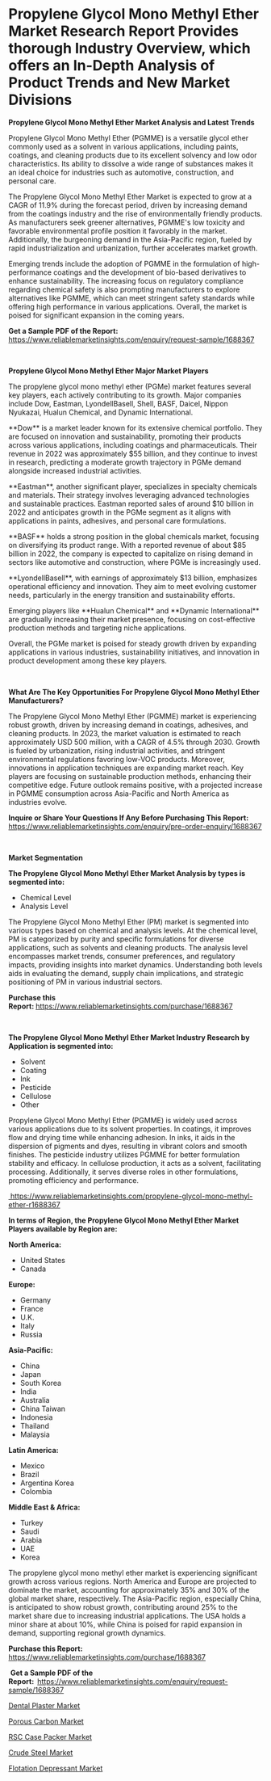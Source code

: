 <p><h1>Propylene Glycol Mono Methyl Ether Market Research Report Provides thorough Industry Overview, which offers an In-Depth Analysis of Product Trends and New Market Divisions</h1></p><p><strong>Propylene Glycol Mono Methyl Ether Market Analysis and Latest Trends</strong></p>
<p><p>Propylene Glycol Mono Methyl Ether (PGMME) is a versatile glycol ether commonly used as a solvent in various applications, including paints, coatings, and cleaning products due to its excellent solvency and low odor characteristics. Its ability to dissolve a wide range of substances makes it an ideal choice for industries such as automotive, construction, and personal care.</p><p>The Propylene Glycol Mono Methyl Ether Market is expected to grow at a CAGR of 11.9% during the forecast period, driven by increasing demand from the coatings industry and the rise of environmentally friendly products. As manufacturers seek greener alternatives, PGMME's low toxicity and favorable environmental profile position it favorably in the market. Additionally, the burgeoning demand in the Asia-Pacific region, fueled by rapid industrialization and urbanization, further accelerates market growth.</p><p>Emerging trends include the adoption of PGMME in the formulation of high-performance coatings and the development of bio-based derivatives to enhance sustainability. The increasing focus on regulatory compliance regarding chemical safety is also prompting manufacturers to explore alternatives like PGMME, which can meet stringent safety standards while offering high performance in various applications. Overall, the market is poised for significant expansion in the coming years.</p></p>
<p><strong>Get a Sample PDF of the Report:&nbsp;</strong> <a href="https://www.reliablemarketinsights.com/enquiry/request-sample/1688367?utm_campaign=1685&utm_medium=2&utm_source=Github&utm_content=ia&utm_term=17102024&utm_id=propylene-glycol-mono-methyl-ether">https://www.reliablemarketinsights.com/enquiry/request-sample/1688367</a></p>
<p>&nbsp;</p>
<p><strong>Propylene Glycol Mono Methyl Ether Major Market Players</strong></p>
<p><p>The propylene glycol mono methyl ether (PGMe) market features several key players, each actively contributing to its growth. Major companies include Dow, Eastman, LyondellBasell, Shell, BASF, Daicel, Nippon Nyukazai, Hualun Chemical, and Dynamic International.</p><p>**Dow** is a market leader known for its extensive chemical portfolio. They are focused on innovation and sustainability, promoting their products across various applications, including coatings and pharmaceuticals. Their revenue in 2022 was approximately $55 billion, and they continue to invest in research, predicting a moderate growth trajectory in PGMe demand alongside increased industrial activities.</p><p>**Eastman**, another significant player, specializes in specialty chemicals and materials. Their strategy involves leveraging advanced technologies and sustainable practices. Eastman reported sales of around $10 billion in 2022 and anticipates growth in the PGMe segment as it aligns with applications in paints, adhesives, and personal care formulations.</p><p>**BASF** holds a strong position in the global chemicals market, focusing on diversifying its product range. With a reported revenue of about $85 billion in 2022, the company is expected to capitalize on rising demand in sectors like automotive and construction, where PGMe is increasingly used.</p><p>**LyondellBasell**, with earnings of approximately $13 billion, emphasizes operational efficiency and innovation. They aim to meet evolving customer needs, particularly in the energy transition and sustainability efforts.</p><p>Emerging players like **Hualun Chemical** and **Dynamic International** are gradually increasing their market presence, focusing on cost-effective production methods and targeting niche applications.</p><p>Overall, the PGMe market is poised for steady growth driven by expanding applications in various industries, sustainability initiatives, and innovation in product development among these key players.</p></p>
<p>&nbsp;</p>
<p><strong>What Are The Key Opportunities For Propylene Glycol Mono Methyl Ether Manufacturers?</strong></p>
<p><p>The Propylene Glycol Mono Methyl Ether (PGMME) market is experiencing robust growth, driven by increasing demand in coatings, adhesives, and cleaning products. In 2023, the market valuation is estimated to reach approximately USD 500 million, with a CAGR of 4.5% through 2030. Growth is fueled by urbanization, rising industrial activities, and stringent environmental regulations favoring low-VOC products. Moreover, innovations in application techniques are expanding market reach. Key players are focusing on sustainable production methods, enhancing their competitive edge. Future outlook remains positive, with a projected increase in PGMME consumption across Asia-Pacific and North America as industries evolve.</p></p>
<p><strong>Inquire or Share Your Questions If Any Before Purchasing This Report:</strong> <a href="https://www.reliablemarketinsights.com/enquiry/pre-order-enquiry/1688367?utm_campaign=1685&utm_medium=2&utm_source=Github&utm_content=ia&utm_term=17102024&utm_id=propylene-glycol-mono-methyl-ether">https://www.reliablemarketinsights.com/enquiry/pre-order-enquiry/1688367</a></p>
<p>&nbsp;</p>
<p><strong>Market Segmentation</strong></p>
<p><strong>The Propylene Glycol Mono Methyl Ether Market Analysis by types is segmented into:</strong></p>
<p><ul><li>Chemical Level</li><li>Analysis Level</li></ul></p>
<p><p>The Propylene Glycol Mono Methyl Ether (PM) market is segmented into various types based on chemical and analysis levels. At the chemical level, PM is categorized by purity and specific formulations for diverse applications, such as solvents and cleaning products. The analysis level encompasses market trends, consumer preferences, and regulatory impacts, providing insights into market dynamics. Understanding both levels aids in evaluating the demand, supply chain implications, and strategic positioning of PM in various industrial sectors.</p></p>
<p><strong>Purchase this Report:&nbsp;</strong><a href="https://www.reliablemarketinsights.com/purchase/1688367?utm_campaign=1685&utm_medium=2&utm_source=Github&utm_content=ia&utm_term=17102024&utm_id=propylene-glycol-mono-methyl-ether">https://www.reliablemarketinsights.com/purchase/1688367</a></p>
<p>&nbsp;</p>
<p><strong>The Propylene Glycol Mono Methyl Ether Market Industry Research by Application is segmented into:</strong></p>
<p><ul><li>Solvent</li><li>Coating</li><li>Ink</li><li>Pesticide</li><li>Cellulose</li><li>Other</li></ul></p>
<p><p>Propylene Glycol Mono Methyl Ether (PGMME) is widely used across various applications due to its solvent properties. In coatings, it improves flow and drying time while enhancing adhesion. In inks, it aids in the dispersion of pigments and dyes, resulting in vibrant colors and smooth finishes. The pesticide industry utilizes PGMME for better formulation stability and efficacy. In cellulose production, it acts as a solvent, facilitating processing. Additionally, it serves diverse roles in other formulations, promoting efficiency and performance.</p></p>
<p><a href="https://www.reliablemarketinsights.com/propylene-glycol-mono-methyl-ether-r1688367?utm_campaign=1685&utm_medium=2&utm_source=Github&utm_content=ia&utm_term=17102024&utm_id=propylene-glycol-mono-methyl-ether">&nbsp;https://www.reliablemarketinsights.com/propylene-glycol-mono-methyl-ether-r1688367</a></p>
<p><strong>In terms of Region, the Propylene Glycol Mono Methyl Ether Market Players available by Region are:</strong></p>
<p>
    <p> <strong> North America: </strong>
        <ul>
            <li>United States</li>
            <li>Canada</li>
        </ul>
        </p> 
    <p> <strong> Europe: </strong>
        <ul>
            <li>Germany</li>
            <li>France</li>
            <li>U.K.</li>
            <li>Italy</li>
            <li>Russia</li>
        </ul>
        </p> 
    <p> <strong> Asia-Pacific: </strong>
        <ul>
            <li>China</li>
            <li>Japan</li>
            <li>South Korea</li>
            <li>India</li>
            <li>Australia</li>
            <li>China Taiwan</li>
            <li>Indonesia</li>
            <li>Thailand</li>
            <li>Malaysia</li>
        </ul>
        </p> 
    <p> <strong> Latin America: </strong>
        <ul>
            <li>Mexico</li>
            <li>Brazil</li>
            <li>Argentina Korea</li>
            <li>Colombia</li>
        </ul>
        </p> 
    <p> <strong> Middle East & Africa: </strong>
        <ul>
            <li>Turkey</li>
            <li>Saudi</li>
            <li>Arabia</li>
            <li>UAE</li>
            <li>Korea</li>
        </ul>
    </p>
    </p>
<p><p>The propylene glycol mono methyl ether market is experiencing significant growth across various regions. North America and Europe are projected to dominate the market, accounting for approximately 35% and 30% of the global market share, respectively. The Asia-Pacific region, especially China, is anticipated to show robust growth, contributing around 25% to the market share due to increasing industrial applications. The USA holds a minor share at about 10%, while China is poised for rapid expansion in demand, supporting regional growth dynamics.</p></p>
<p><strong>Purchase this Report: </strong><a href="https://www.reliablemarketinsights.com/purchase/1688367?utm_campaign=1685&utm_medium=2&utm_source=Github&utm_content=ia&utm_term=17102024&utm_id=propylene-glycol-mono-methyl-ether">https://www.reliablemarketinsights.com/purchase/1688367</a></p>
<p>&nbsp;<strong>Get a Sample PDF of the Report:&nbsp;&nbsp;</strong><a href="https://www.reliablemarketinsights.com/enquiry/request-sample/1688367?utm_campaign=1685&utm_medium=2&utm_source=Github&utm_content=ia&utm_term=17102024&utm_id=propylene-glycol-mono-methyl-ether">https://www.reliablemarketinsights.com/enquiry/request-sample/1688367</a></p>
<p><strong></strong></p>
<p><p><a href="https://www.linkedin.com/pulse/decoding-dental-plaster-industry-dynamics-strategic-imperatives-k3lae?utm_campaign=1685&utm_medium=2&utm_source=Github&utm_content=ia&utm_term=17102024&utm_id=propylene-glycol-mono-methyl-ether">Dental Plaster Market</a></p><p><a href="https://www.linkedin.com/pulse/global-porous-carbon-market-analysis-key-trends-future-projections-tg1ye?utm_campaign=1685&utm_medium=2&utm_source=Github&utm_content=ia&utm_term=17102024&utm_id=propylene-glycol-mono-methyl-ether">Porous Carbon Market</a></p><p><a href="https://issuu.com/reportprime-2/docs/rsc-case-packer-market-size-2030.pp_db4ac1a6231db4?utm_campaign=1685&utm_medium=2&utm_source=Github&utm_content=ia&utm_term=17102024&utm_id=propylene-glycol-mono-methyl-ether">RSC Case Packer Market</a></p><p><a href="https://www.linkedin.com/pulse/strategic-roadmap-global-crude-steel-market-insights-opportunities-oxynf?utm_campaign=1685&utm_medium=2&utm_source=Github&utm_content=ia&utm_term=17102024&utm_id=propylene-glycol-mono-methyl-ether">Crude Steel Market</a></p><p><a href="https://www.linkedin.com/pulse/emerging-opportunities-challenges-global-flotation-depressant-dfnxf?utm_campaign=1685&utm_medium=2&utm_source=Github&utm_content=ia&utm_term=17102024&utm_id=propylene-glycol-mono-methyl-ether">Flotation Depressant Market</a></p></p>